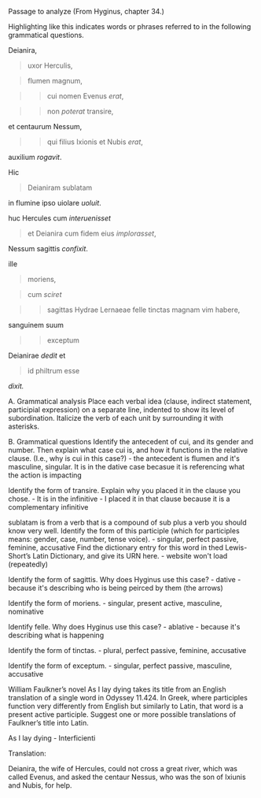 Passage to analyze
(From Hyginus, chapter 34.)

Highlighting like this indicates words or phrases referred to in the following grammatical questions.

Deianira, 

>uxor Herculis, 

>flumen magnum, 

>>cui nomen Evenus *erat*, 

>>non *poterat* transire, 

et centaurum Nessum, 

>>qui filius Ixionis et Nubis *erat*, 

auxilium *rogavit*. 

Hic 

>Deianiram sublatam

in flumine ipso uiolare *uoluit*. 

huc Hercules cum *interuenisset*

>et Deianira cum fidem eius *implorasset*, 

Nessum sagittis *confixit*.

ille

>moriens, 

>cum *sciret* 

>>sagittas Hydrae Lernaeae felle tinctas magnam vim habere, 

sanguinem suum 

>>exceptum 

Deianirae *dedit* et 

>id philtrum esse 

*dixit.*

A. Grammatical analysis
Place each verbal idea (clause, indirect statement, participial expression) on a separate line, indented to show its level of subordination. Italicize the verb of each unit by surrounding it with asterisks.

B. Grammatical questions
Identify the antecedent of cui, and its gender and number. Then explain what case cui is, and how it functions in the relative clause. (I.e., why is cui in this case?) - the antecedent is flumen and it's masculine, singular. It is in the dative case becasue it is referencing what the action is impacting

Identify the form of transire. Explain why you placed it in the clause you chose. - It is in the infinitive - I placed it in that clause because it is a complementary infinitive

sublatam is from a verb that is a compound of sub plus a verb you should know very well. 
Identify the form of this participle (which for participles means: gender, case, number, tense voice). - singular, perfect passive, feminine, accusative
Find the dictionary entry for this word in thed Lewis-Short’s Latin Dictionary, and give its URN here. - website won't load (repeatedly)

Identify the form of sagittis. Why does Hyginus use this case? - dative - because it's describing who is being peirced by them (the arrows)

Identify the form of moriens. - singular, present active, masculine, nominative

Identify felle. Why does Hyginus use this case? - ablative - because it's describing what is happening

Identify the form of tinctas. - plural, perfect passive, feminine, accusative

Identify the form of exceptum. - singular, perfect passive, masculine, accusative

William Faulkner’s novel As I lay dying takes its title from an English translation of a single word in Odyssey 11.424. 
In Greek, where participles function very differently from English but similarly to Latin, that word is a present active participle. 
Suggest one or more possible translations of Faulkner’s title into Latin.

As I lay dying - Interficienti

Translation:

Deianira, the wife of Hercules, could not cross a great river, which was called Evenus, and asked the centaur Nessus, who was the son of Ixiunis and Nubis, for help.  



